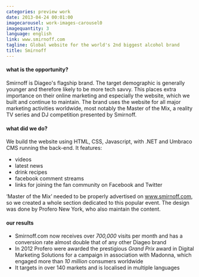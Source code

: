 ```yaml
---
categories: preview work
date: 2013-04-24 00:01:00
imagecarousel: work-images-carousel0
imagequantity: 3
language: english
link: www.smirnoff.com
tagline: Global website for the world's 2nd biggest alcohol brand
title: Smirnoff
---
```


#### what is the opportunity?
Smirnoff is Diageo's flagship brand. The target demographic is generally younger and therefore likely to be more tech savvy. This places extra importance on their online marketing and especially the website, which we built and continue to maintain. The brand uses the website for all major marketing activities worldwide, most notably the Master of the Mix, a reality TV series and DJ competition presented by Smirnoff.

#### what did we do?
We build the website using HTML, CSS, Javascript, with .NET and Umbraco CMS running the back-end. It features:

* videos
* latest news 
* drink recipes
* facebook comment streams
* links for joining the fan community on Facebook and Twitter

‘Master of the Mix’ needed to be properly advertised on www.smirnoff.com, so we created a whole section dedicated to this popular event. The design was done by Profero New York, who also maintain the content.

#### our results
* Smirnoff.com now receives over *700,000* visits per month and has a conversion rate almost double that of any other Diageo brand
* In 2012 Profero were awarded the prestigious *Grand Prix* award in Digital Marketing Solutions for a campaign in association with Madonna, which engaged more than *10 million* consumers worldwide
* It targets in over 140 markets and is localised in multiple languages